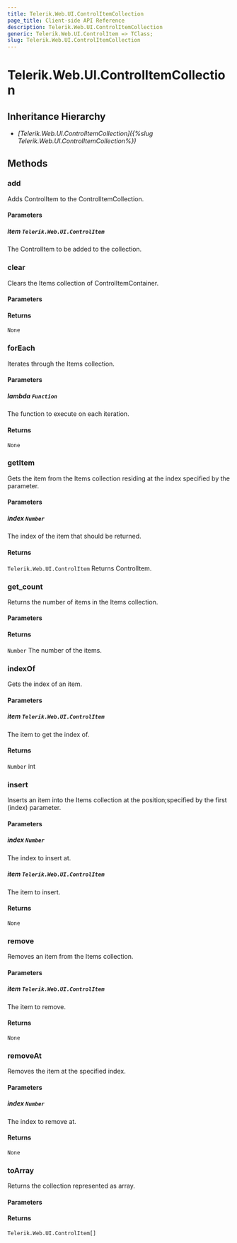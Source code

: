 ```yaml
---
title: Telerik.Web.UI.ControlItemCollection
page_title: Client-side API Reference
description: Telerik.Web.UI.ControlItemCollection
generic: Telerik.Web.UI.ControlItem => TClass;
slug: Telerik.Web.UI.ControlItemCollection
---
```


# Telerik.Web.UI.ControlItemCollection<TClass extends Telerik.Web.UI.ControlItem>

## Inheritance Hierarchy

* *[Telerik.Web.UI.ControlItemCollection]({%slug Telerik.Web.UI.ControlItemCollection%})*

## Methods

### add

Adds ControlItem to the ControlItemCollection.

#### Parameters

##### item `Telerik.Web.UI.ControlItem`

The ControlItem to be added to the collection.

###  clear

Clears the Items collection of ControlItemContainer.

#### Parameters

#### Returns

`None` 

###  forEach

Iterates through the Items collection.

#### Parameters

##### lambda `Function`

The function to execute on each iteration.

#### Returns

`None` 

###  getItem

Gets the item from the Items collection residing at the index specified by the parameter.

#### Parameters

##### index `Number`

The index of the item that should be returned.

#### Returns

`Telerik.Web.UI.ControlItem` Returns ControlItem.

###  get_count

Returns the number of items in the Items collection.

#### Parameters

#### Returns

`Number` The number of the items.

###  indexOf

Gets the index of an item.

#### Parameters

##### item `Telerik.Web.UI.ControlItem`

The item to get the index of.

#### Returns

`Number` int

###  insert

Inserts an item into the Items collection at the position;specified by the first (index) parameter.

#### Parameters

##### index `Number`

The index to insert at.

##### item `Telerik.Web.UI.ControlItem`

The item to insert.

#### Returns

`None` 

###  remove

Removes an item from the Items collection.

#### Parameters

##### item `Telerik.Web.UI.ControlItem`

 The item to remove.

#### Returns

`None` 

###  removeAt

Removes the item at the specified index.

#### Parameters

##### index `Number`

 The index to remove at.

#### Returns

`None` 

###  toArray

Returns the collection represented as array.

#### Parameters

#### Returns

`Telerik.Web.UI.ControlItem[]` 


